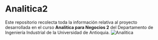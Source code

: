 # Analitica2
Este repositorio recolecta toda la información relativa al proyecto desarrollada en el curso **Analítica para Negocios 2** del Departamento de Ingeniería Industrial de la Universidad de Antioquia.
![Analítica]([https://blog.formaciongerencial.com/analitica-de-negocios-como-estrategia-de-transformacion-empresarial/](https://blog.formaciongerencial.com/analitica-de-negocios-como-estrategia-de-transformacion-empresarial/))
